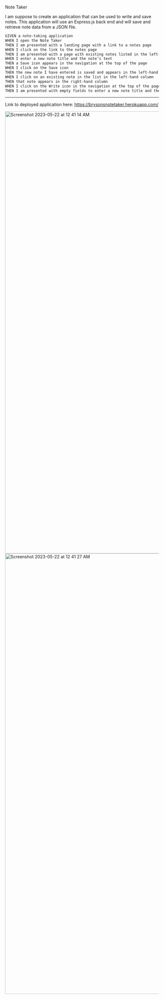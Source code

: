 Note Taker

I am suppose to create an application that can be used to write and save notes. This application will use an Express.js back end and will save and retrieve note data from a JSON file.

```md
GIVEN a note-taking application
WHEN I open the Note Taker
THEN I am presented with a landing page with a link to a notes page
WHEN I click on the link to the notes page
THEN I am presented with a page with existing notes listed in the left-hand column, plus empty fields to enter a new note title and the note’s text in the right-hand column
WHEN I enter a new note title and the note’s text
THEN a Save icon appears in the navigation at the top of the page
WHEN I click on the Save icon
THEN the new note I have entered is saved and appears in the left-hand column with the other existing notes
WHEN I click on an existing note in the list in the left-hand column
THEN that note appears in the right-hand column
WHEN I click on the Write icon in the navigation at the top of the page
THEN I am presented with empty fields to enter a new note title and the note’s text in the right-hand column
```
---
Link to deployed application here: https://brysonsnotetaker.herokuapp.com/

<img width="1443" alt="Screenshot 2023-05-22 at 12 41 14 AM" src="https://github.com/Brusomaroff/Note-Taker/assets/120063382/dc82d6f9-e4d0-432a-aac7-9f2ba57b7f01">
<img width="1438" alt="Screenshot 2023-05-22 at 12 41 27 AM" src="https://github.com/Brusomaroff/Note-Taker/assets/120063382/62d8fc62-f365-40cf-81d4-5928c2812beb">
